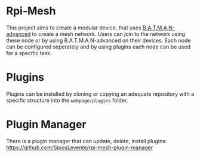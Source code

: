 # Rpi-Mesh
This project aims to create a modular device, that uses [B.A.T.M.A.N-advanced](https://www.open-mesh.org/projects/batman-adv/wiki) to create a mesh network. Users can join to the network using these node or by using B.A.T.M.A.N-advanced on their devices. Each node can be configured seperately and by using plugins each node can be used for a specific task.

# Plugins
Plugins can be installed by cloning or copying an adequate repository with a specific structure into the `webpage/plugins` folder.

# Plugin Manager
There is a plugin manager that can update, delete, install plugins: https://github.com/SiposLevente/rpi-mesh-plugin-manager

